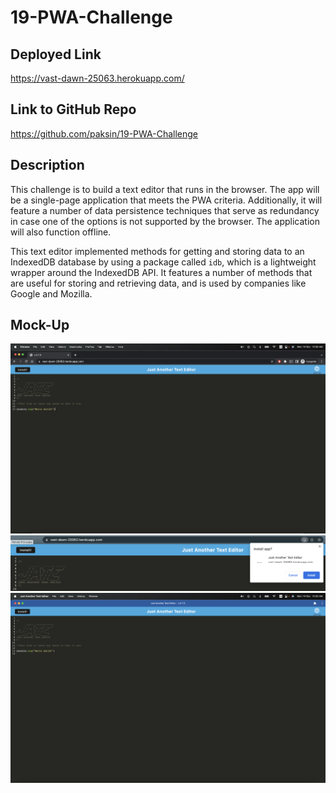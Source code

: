# 19-PWA-Challenge

## Deployed Link

https://vast-dawn-25063.herokuapp.com/

## Link to GitHub Repo

https://github.com/paksin/19-PWA-Challenge

## Description

This challenge is to build a text editor that runs in the browser. The app will be a single-page application that meets the PWA criteria. Additionally, it will feature a number of data persistence techniques that serve as redundancy in case one of the options is not supported by the browser. The application will also function offline.

This text editor implemented methods for getting and storing data to an IndexedDB database by using a package called `idb`, which is a lightweight wrapper around the IndexedDB API. It features a number of methods that are useful for storing and retrieving data, and is used by companies like Google and Mozilla.

## Mock-Up

![WebSite](./assets/webpage.png)
![Installation](./assets/install.png)
![Local-App](./assets/local-app.png)
